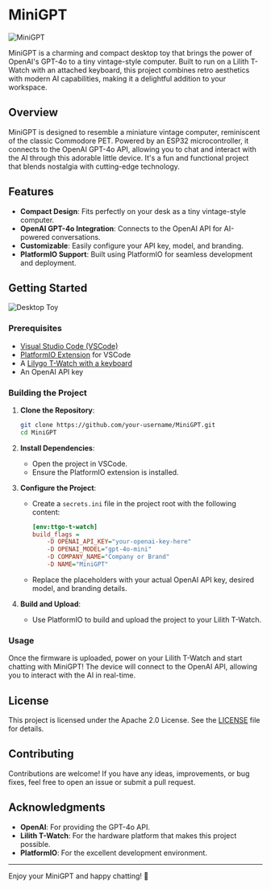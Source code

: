 # MiniGPT

![MiniGPT](https://chriscow-assets.sfo3.cdn.digitaloceanspaces.com/minigpt/minigpt-closeup.jpg)

MiniGPT is a charming and compact desktop toy that brings the power of OpenAI's GPT-4o to a tiny vintage-style computer. Built to run on a Lilith T-Watch with an attached keyboard, this project combines retro aesthetics with modern AI capabilities, making it a delightful addition to your workspace.

## Overview

MiniGPT is designed to resemble a miniature vintage computer, reminiscent of the classic Commodore PET. Powered by an ESP32 microcontroller, it connects to the OpenAI GPT-4o API, allowing you to chat and interact with the AI through this adorable little device. It's a fun and functional project that blends nostalgia with cutting-edge technology.

## Features

- **Compact Design**: Fits perfectly on your desk as a tiny vintage-style computer.
- **OpenAI GPT-4o Integration**: Connects to the OpenAI API for AI-powered conversations.
- **Customizable**: Easily configure your API key, model, and branding.
- **PlatformIO Support**: Built using PlatformIO for seamless development and deployment.

## Getting Started

![Desktop Toy](https://chriscow-assets.sfo3.cdn.digitaloceanspaces.com/minigpt/minigpt-desktop-toy.jpg)

### Prerequisites

- [Visual Studio Code (VSCode)](https://code.visualstudio.com/)
- [PlatformIO Extension](https://platformio.org/install/ide?install=vscode) for VSCode
- A [Lilygo T-Watch with a keyboard](https://www.aliexpress.us/item/3256804521965718.html)
- An OpenAI API key

### Building the Project

1. **Clone the Repository**:
   ```bash
   git clone https://github.com/your-username/MiniGPT.git
   cd MiniGPT
   ```

2. **Install Dependencies**:
   - Open the project in VSCode.
   - Ensure the PlatformIO extension is installed.

3. **Configure the Project**:
   - Create a `secrets.ini` file in the project root with the following content:
     ```ini
     [env:ttgo-t-watch]
     build_flags = 
         -D OPENAI_API_KEY="your-openai-key-here"
         -D OPENAI_MODEL="gpt-4o-mini"
         -D COMPANY_NAME="Company or Brand"
         -D NAME="MiniGPT"
     ```
   - Replace the placeholders with your actual OpenAI API key, desired model, and branding details.

4. **Build and Upload**:
   - Use PlatformIO to build and upload the project to your Lilith T-Watch.

### Usage

Once the firmware is uploaded, power on your Lilith T-Watch and start chatting with MiniGPT! The device will connect to the OpenAI API, allowing you to interact with the AI in real-time.

## License

This project is licensed under the Apache 2.0 License. See the [LICENSE](LICENSE) file for details.

## Contributing

Contributions are welcome! If you have any ideas, improvements, or bug fixes, feel free to open an issue or submit a pull request.

## Acknowledgments

- **OpenAI**: For providing the GPT-4o API.
- **Lilith T-Watch**: For the hardware platform that makes this project possible.
- **PlatformIO**: For the excellent development environment.

---

Enjoy your MiniGPT and happy chatting! 🚀
